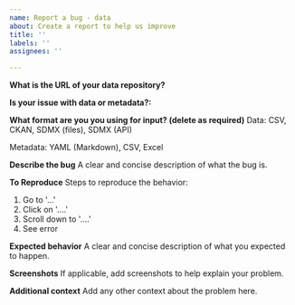 ```yaml
---
name: Report a bug - data
about: Create a report to help us improve
title: ''
labels: ''
assignees: ''

---
```



**What is the URL of your data repository?**

**Is your issue with data or metadata?:**


**What format are you you using for input? (delete as required)**
Data: CSV, CKAN, SDMX (files), SDMX (API)

Metadata: YAML (Markdown), CSV, Excel

**Describe the bug**
A clear and concise description of what the bug is.

**To Reproduce**
Steps to reproduce the behavior:
1. Go to '...'
2. Click on '....'
3. Scroll down to '....'
4. See error

**Expected behavior**
A clear and concise description of what you expected to happen.

**Screenshots**
If applicable, add screenshots to help explain your problem.

**Additional context**
Add any other context about the problem here.
